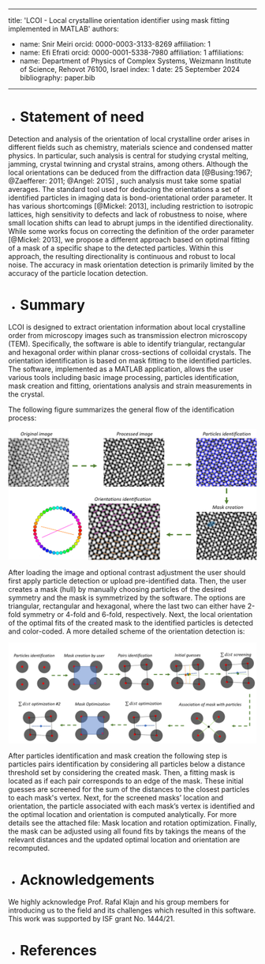 
---
title: 'LCOI - Local crystalline orientation identifier using mask fitting implemented in MATLAB'
authors:
  - name: Snir Meiri
    orcid: 0000-0003-3133-8269
    affiliation: 1
 - name: Efi Efrati 
    orcid: 0000-0001-5338-7980
    affiliation: 1
affiliations:
 - name: Department of Physics of Complex Systems, Weizmann Institute of Science, Rehovot 76100, Israel
   index: 1
date: 25 September 2024
bibliography: paper.bib

---

- # Statement of need

Detection and analysis of the orientation of local crystalline order arises in different fields such as chemistry, materials science and condensed matter physics. In particular, such analysis is central for studying crystal melting, jamming, crystal twinning and crystal strains, among others. Although the local orientations can be deduced from the diffraction data [@Busing:1967; @Zaefferer: 2011; @Angel: 2015] , such analysis must take some spatial averages. The standard tool used for deducing the orientations a set of identified particles in imaging data is bond-orientational order parameter. It has various shortcomings [@Mickel: 2013], including restriction to isotropic lattices, high sensitivity to defects and lack of robustness to noise, where small location shifts can lead to abrupt jumps in the identified directionality. While some works focus on correcting the definition of the order parameter [@Mickel: 2013], we propose a different approach based on optimal fitting of a mask of a specific shape to the detected particles. Within this approach, the resulting directionality is continuous and robust to local noise. The accuracy in mask orientation detection is primarily limited by the accuracy of the particle location detection. 

- # Summary

LCOI is designed to extract orientation information about local crystalline order from microscopy images such as transmission electron microscopy (TEM). Specifically, the software is able to identify triangular, rectangular and hexagonal order within planar cross-sections of colloidal crystals. The orientation identification is based on mask fitting to the identified particles. The software, implemented as a MATLAB application, allows the user various tools including basic image processing, particles identification, mask creation and fitting, orientations analysis and strain measurements in the crystal. 

The following figure summarizes the general flow of the identification process:

![](User%20guide%20images/over1.png)


After loading the image and optional contrast adjustment the user should first apply particle detection or upload pre-identified data. Then, the user creates a mask (hull) by manually choosing particles of the desired symmetry and the mask is symmetrized by the software. The options are triangular, rectangular and hexagonal, where the last two can either have 2-fold symmetry or 4-fold and 6-fold, respectively. Next, the local orientation of the optimal fits of the created mask to the identified particles is detected and color-coded. A more detailed scheme of the orientation detection is:

![](User%20guide%20images/over2.png)

After particles identification and mask creation the following step is particles pairs identification by considering all particles below a distance threshold set by considering the created mask. Then, a fitting mask is located as if each pair corresponds to an edge of the mask. These initial guesses are screened for the sum of the distances to the closest particles to each mask's vertex.  Next, for the screened masks’ location and orientation, the particle associated with each mask’s vertex is identified and the optimal location and orientation is computed analytically. For more details see the attached file: Mask location and rotation optimization. Finally, the mask can be adjusted using all found fits by takings the means of the relevant distances and the updated optimal location and orientation are recomputed.

- # Acknowledgements

We highly acknowledge Prof. Rafal Klajn and his group members for introducing us to the field and its challenges which resulted in this software. This work was supported by ISF grant No. 1444/21.

- # References
 ‏‏
